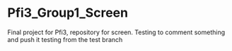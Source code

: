 # Pfi3_Group1_Screen
Final project for Pfi3, repository for screen.
Testing to comment something and push it
testing from the test branch